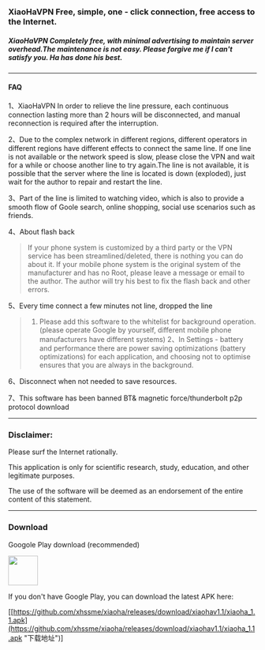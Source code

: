 ### XiaoHaVPN Free, simple, one - click connection, free access to the Internet.

##### XiaoHaVPN Completely free, with minimal advertising to maintain server overhead.The maintenance is not easy. Please forgive me if I can't satisfy you. Ha has done his best.

-------------------------------------
#### FAQ

1、XiaoHaVPN In order to relieve the line pressure, each continuous connection lasting more than 2 hours will be disconnected, and manual reconnection is required after the interruption.

2、Due to the complex network in different regions, different operators in different regions have different effects to connect the same line. If one line is not available or the network speed is slow, please close the VPN and wait for a while or choose another line to try again.The line is not available, it is possible that the server where the line is located is down (exploded), just wait for the author to repair and restart the line.

3、Part of the line is limited to watching video, which is also to provide a smooth flow of Goole search, online shopping, social use scenarios such as friends.

4、About flash back
> If your phone system is customized by a third party or the VPN service has been streamlined/deleted, there is nothing you can do about it.
  If your mobile phone system is the original system of the manufacturer and has no Root, please leave a message or email to the author. The author will try his best to fix the flash back and other errors.

5、Every time connect a few minutes not line, dropped the line
> 1. Please add this software to the whitelist for background operation.(please operate Google by yourself, different mobile phone manufacturers have different systems)
  2、In Settings - battery and performance there are power saving optimizations (battery optimizations) for each application, and choosing not to optimise ensures that you are always in the background.

6、Disconnect when not needed to save resources.

7、This software has been banned BT& magnetic force/thunderbolt p2p protocol download

-------------------------------------  
### Disclaimer:

Please surf the Internet rationally.

This application is only for scientific research, study, education, and other legitimate purposes.

The use of the software will be deemed as an endorsement of the entire content of this statement.

---------------------------------------
### Download

Googole Play download (recommended)

<a href="https://play.google.com/store/apps/details?id=me.xhss.xiaoha" rel="nofollow"><img src="https://camo.githubusercontent.com/bdaf711a93d64d0bb5e5abfc346a8b84ea47f164/68747470733a2f2f706c61792e676f6f676c652e636f6d2f696e746c2f656e5f75732f6261646765732f696d616765732f67656e657269632f656e2d706c61792d62616467652e706e67" height="60" data-canonical-src="https://play.google.com/intl/en_us/badges/images/generic/en-play-badge.png" style="max-width:100%;"></a>

If you don't have Google Play, you can download the latest APK here:

[[https://github.com/xhssme/xiaoha/releases/download/xiaohav1.1/xiaoha_1.1.apk](https://github.com/xhssme/xiaoha/releases/download/xiaohav1.1/xiaoha_1.1.apk "下载地址")]

  



